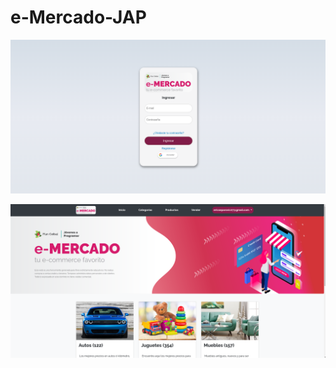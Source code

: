 # e-Mercado-JAP

![Preview Login](img/screenshot-login.png)

![Preview Home](img/Screenshot-home.png)
